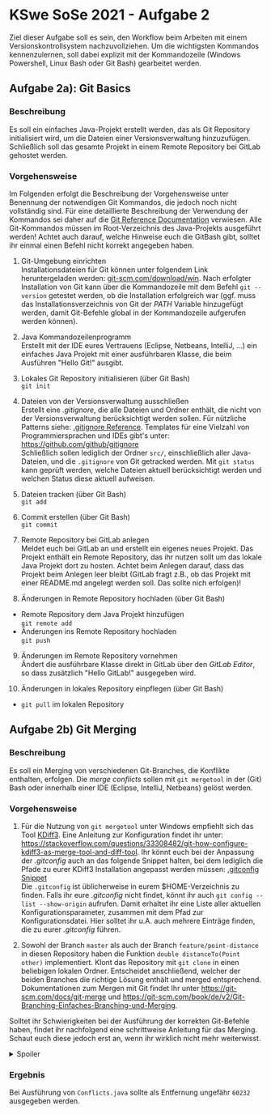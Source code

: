 # KSwe SoSe 2021 - Aufgabe 2

Ziel dieser Aufgabe soll es sein, den Workflow beim Arbeiten mit einem Versionskontrollsystem nachzuvollziehen.
Um die wichtigsten Kommandos kennenzulernen, soll dabei explizit mit der Kommandozeile
(Windows Powershell, Linux Bash oder Git Bash) gearbeitet werden.

## Aufgabe 2a): Git Basics

### Beschreibung

Es soll ein einfaches Java-Projekt erstellt werden, das als Git Repository initialisiert wird, um die Dateien einer
Versionsverwaltung hinzuzufügen. Schließlich soll das gesamte Projekt in einem Remote Repository bei GitLab gehostet werden.

### Vorgehensweise
Im Folgenden erfolgt die Beschreibung der Vorgehensweise unter Benennung der notwendigen Git Kommandos, die jedoch noch
nicht vollständig sind. Für eine detaillierte Beschreibung der Verwendung der Kommandos sei daher auf die
[Git Reference Documentation](https://git-scm.com/docs) verwiesen. Alle Git-Kommandos müssen im Root-Verzeichnis des
Java-Projekts ausgeführt werden! Achtet auch darauf, welche Hinweise euch die GitBash gibt, solltet ihr einmal einen 
Befehl nicht korrekt angegeben haben.

1. Git-Umgebung einrichten  
Installationsdateien für Git können unter folgendem Link heruntergeladen werden:
[git-scm.com/download/win](https://git-scm.com/download/win). Nach erfolgter Installation von Git kann über die
Kommandozeile mit dem Befehl `git --version` getestet werden, ob die Installation erfolgreich war (ggf. muss das
Installationsverzeichnis von Git der _PATH_ Variable hinzugefügt werden, damit Git-Befehle global in der Kommandozeile
aufgerufen werden können).  
 
2. Java Kommandozeilenprogramm  
Erstellt mit der IDE eures Vertrauens (Eclipse, Netbeans, IntelliJ, ...) ein einfaches Java Projekt mit einer
ausführbaren Klasse, die beim Ausführen "Hello Git!" ausgibt.

3. Lokales Git Repository initialisieren (über Git Bash)  
`git init`  

4. Dateien von der Versionsverwaltung ausschließen  
Erstellt eine _.gitignore_, die alle Dateien und Ordner enthält, die nicht von der Versionsverwaltung berücksichtigt
werden sollen. Für nützliche Patterns siehe: [.gitignore Reference](https://git-scm.com/docs/gitignore). Templates für
eine Vielzahl von Programmiersprachen und IDEs gibt's unter: https://github.com/github/gitignore  
Schließlich sollen lediglich der Ordner `src/`, einschließlich aller Java-Dateien, und die `.gitignore` von Git
getracked werden. Mit `git status` kann geprüft werden, welche Dateien aktuell berücksichtigt werden und welchen Status
diese aktuell aufweisen.

5. Dateien tracken (über Git Bash)    
`git add`

6. Commit erstellen (über Git Bash)    
`git commit`

7. Remote Repository bei GitLab anlegen  
Meldet euch bei GitLab an und erstellt ein eigenes neues Projekt. Das Projekt enthält ein Remote Repository, das ihr
nutzen sollt um das lokale Java Projekt dort zu hosten. Achtet beim Anlegen darauf, dass das Projekt beim Anlegen leer
bleibt (GitLab fragt z.B., ob das Projekt mit einer README.md angelegt werden soll. Das sollte nich erfolgen)!  

8. Änderungen in Remote Repository hochladen (über Git Bash)  
* Remote Repository dem Java Projekt hinzufügen  
`git remote add`
* Änderungen ins Remote Repository hochladen  
`git push`

9. Änderungen im Remote Repository vornehmen   
Ändert die ausführbare Klasse direkt in GitLab über den *GitLab Editor*, so dass zusätzlich "Hello GitLab!" ausgegeben wird.

10. Änderungen in lokales Repository einpflegen (über Git Bash)  
* `git pull` im lokalen Repository

## Aufgabe 2b) Git Merging

### Beschreibung

Es soll ein Merging von verschiedenen Git-Branches, die Konflikte enthalten, erfolgen. 
Die _merge conflicts_ sollen mit `git mergetool` in der (Git) Bash oder innerhalb einer IDE (Eclipse, IntelliJ, Netbeans)
gelöst werden.

### Vorgehensweise
1. Für die Nutzung von `git mergetool` unter Windows empfiehlt sich das Tool [KDiff3](http://kdiff3.sourceforge.net/).
Eine Anleitung zur Konfiguration findet ihr unter: https://stackoverflow.com/questions/33308482/git-how-configure-kdiff3-as-merge-tool-and-diff-tool.
Ihr könnt euch bei der Anpassung der _.gitconfig_ auch an das folgende Snippet halten, bei dem lediglich die Pfade zu eurer
KDiff3 Installation angepasst werden müssen: [.gitconfig Snippet](https://gitlab.fbg-hsbo.de/kswe-sose-2021/aufgabe02/snippets/7)  
Die `.gitconfig` ist üblicherweise in eurem $HOME-Verzeichnis zu finden. Falls ihr eure _.gitconfig_ nicht findet, könnt
ihr auch `git config --list --show-origin` aufrufen. Damit erhaltet ihr eine Liste aller aktuellen Konfigurationsparameter,
zusammen mit dem Pfad zur Konfigurationsdatei. Hier solltet ihr u.A. auch mehrere Einträge finden, die zu eurer _.gitconfig_ 
führen.

2. Sowohl der Branch `master` als auch der Branch `feature/point-distance` in diesen Repository haben
die Funktion `double distanceTo(Point other)` implementiert. Klont das Repository mit `git clone` in einen beliebigen
lokalen Ordner. Entscheidet anschließend, welcher der beiden Branches die richtige Lösung enthält und merged entsprechend.  
Dokumentationen zum Mergen mit Git findet Ihr unter https://git-scm.com/docs/git-merge und
https://git-scm.com/book/de/v2/Git-Branching-Einfaches-Branching-und-Merging.

Solltet ihr Schwierigkeiten bei der Ausführung der korrekten Git-Befehle haben, findet ihr nachfolgend eine schrittweise
Anleitung für das Merging. Schaut euch diese jedoch erst an, wenn ihr wirklich nicht mehr weiterwisst.
<details>
  <summary>Spoiler</summary>
  1. Feature-Branch auschecken<br>
  Mit `git checkout feature/point-distance` könnt ihr den Feature-Branch auschcken. Schaut euch anschließend die Implementierung
  der `distancePoint` in eurer IDE an. Entsceidet welche Implementierung korrekt ist. Mit `git checkout master` könnt ihr wieder
  in den Master-Branch zurückwechseln.<br>
  <br>
  2. Merge durchführen<br>
  Wenn ihr euch im Master-Branch befindet, führt den Merge mit dem Befehl `git merge feature/point-distance` aus. Die Git-Bash
  wird daraufhin auf einen Merge-Conflict hinweisen. Wenn ihr nicht wisst, in welchem Branch ihr euch befindet, ruft `git branch` auf.<br>
  <br>
  3. Ruft über die Git-Bash mit `git mergetool` das in der _.gitconfig_ hinterlegte Mergetool (KDiff3) auf. Dieses startet daraufhin
  automatisch. Über die grafische Oberfläche des Tools kann der Merge durchgeführt werden. Wenn ihr euch für eine Implementierung
  entschieden habt, speichert eure Entscheidung in KDiff3 und beendet das Tool. Der Merge ist damit durchgeführt, muss jedoch noch
  commitet werden.<br>
  <br>
  4. Committet euren Merge mit `git commit -m "Merge feature/point-distance into master"`.<br>
  <br>
  5. Testet euren Merge mit der Ausführung der Klasse `Conflicts.java` in eurer IDE.

</details>

### Ergebnis
Bei Ausführung von `Conflicts.java` sollte als Entfernung ungefähr `60232` ausgegeben werden.